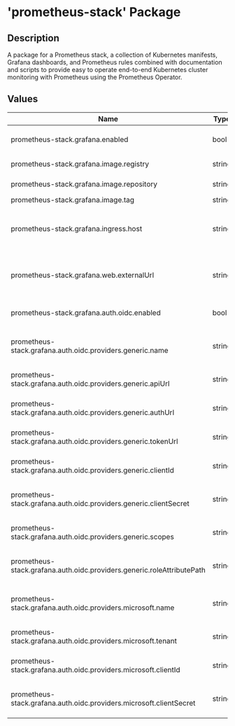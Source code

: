 # 'prometheus-stack' Package

## Description

A package for a Prometheus stack, a collection of Kubernetes manifests, Grafana dashboards, and Prometheus rules
combined with documentation and scripts to provide easy to operate end-to-end Kubernetes cluster monitoring with
Prometheus using the Prometheus Operator.

## Values

| Name                                                                   | Type   | Default                                                                                                | Description                       |
|------------------------------------------------------------------------|--------|--------------------------------------------------------------------------------------------------------|-----------------------------------|
| prometheus-stack.grafana.enabled                                       | bool   | false                                                                                                  | Grafana enabled flag              |
| prometheus-stack.grafana.image.registry                                | string |                                                                                                        | Image registry                    |
| prometheus-stack.grafana.image.repository                              | string |                                                                                                        | Image repository                  |
| prometheus-stack.grafana.image.tag                                     | string |                                                                                                        | Image tag                         |
| prometheus-stack.grafana.ingress.host                                  | string | prometheus-stack-grafana.\<environment\>.\<project\>.\<organization\>.local:<ingressHttpsPort>         | Ingress host                      |
| prometheus-stack.grafana.web.externalUrl                               | string | https://prometheus-stack-grafana.\<environment\>.\<project\>.\<organization\>.local:<ingressHttpsPort> | Web external URL                  |
| prometheus-stack.grafana.auth.oidc.enabled                             | bool   |                                                                                                        | OIDC enabled flag                 |
| prometheus-stack.grafana.auth.oidc.providers.generic.name              | string |                                                                                                        | Generic OIDC connector name       |
| prometheus-stack.grafana.auth.oidc.providers.generic.apiUrl            | string |                                                                                                        | Generic OIDC API URL              |
| prometheus-stack.grafana.auth.oidc.providers.generic.authUrl           | string |                                                                                                        | Generic OIDC auth URL             |
| prometheus-stack.grafana.auth.oidc.providers.generic.tokenUrl          | string |                                                                                                        | Generic OIDC token URL            |
| prometheus-stack.grafana.auth.oidc.providers.generic.clientId          | string |                                                                                                        | Generic OIDC auth client ID       |
| prometheus-stack.grafana.auth.oidc.providers.generic.clientSecret      | string |                                                                                                        | Generic OIDC auth client secret   |
| prometheus-stack.grafana.auth.oidc.providers.generic.scopes            | string |                                                                                                        | Generic OIDC scopes               |
| prometheus-stack.grafana.auth.oidc.providers.generic.roleAttributePath | string |                                                                                                        | Generic OIDC JMESPath expression  |
| prometheus-stack.grafana.auth.oidc.providers.microsoft.name            | string |                                                                                                        | Microsoft OIDC connector name     |
| prometheus-stack.grafana.auth.oidc.providers.microsoft.tenant          | string |                                                                                                        | Microsoft OIDC tenant ID          |
| prometheus-stack.grafana.auth.oidc.providers.microsoft.clientId        | string |                                                                                                        | Microsoft OIDC auth client ID     |
| prometheus-stack.grafana.auth.oidc.providers.microsoft.clientSecret    | string |                                                                                                        | Microsoft OIDC auth client secret |
 